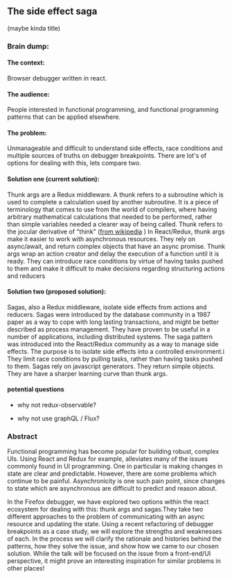 ## The side effect saga

(maybe kinda title)

### Brain dump:

#### The context:

Browser debugger written in react.

#### The audience:
People interested in functional programming, and functional programming patterns that can be applied
elsewhere.

#### The problem:

Unmanageable and difficult to understand side effects, race conditions and multiple sources of
truths on debugger breakpoints. There are lot's of options for dealing with this, lets compare two.

#### Solution one (current solution):

Thunk args are a Redux middleware. A thunk refers to a subroutine which is used to complete a calculation
used by another subroutine. It is a piece of terminology that comes to use from the world of compilers, where
having arbitrary mathematical calculations that needed to be performed, rather than simple variables
needed a clearer way of being called. Thunk refers to the jocular derivative of "think" ([from wikipedia](https://en.wikipedia.org/wiki/Thunk) )
In React/Redux, thunk args make it easier to work with asynchronous resources. They rely on async/await, and return complex objects that have an async promise. Thunk args wrap an action creator and delay the execution of a function until it is ready. They can introduce race conditions by virtue of
having tasks pushed to them and make it difficult to make decisions regarding structuring actions and reducers

#### Solution two (proposed solution):

Sagas, also a Redux middleware, isolate side effects from actions and reducers. Sagas were introduced by
the database community in a 1987 paper as a way to cope with long lasting transactions, and might be
better described as process management. They have proven to be useful in a number of applications,
including distributed systems. The saga pattern was introduced into the React/Redux community as a
way to manage side effects. The purpose is to isolate side effects into a controlled environment.i
They limit race conditions by pulling tasks, rather than having tasks pushed to them. Sagas rely on
javascript generators. They return simple objects. They are have a sharper learning curve than thunk args.

#### potential questions

- why not redux-observable?

- why not use graphQL / Flux?

### Abstract

Functional programming has become popular for building robust, complex UIs. Using React and
Redux for example, alleviates many of the issues commonly found in UI programming. One in
particular is making changes in state are clear and predictable. However, there are some
problems which continue to be painful. Asynchronicity is one such pain point, since
changes to state which are asynchronous are difficult to predict and reason about.

In the Firefox debugger, we have explored two options within the react ecosystem for dealing with this:
thunk args and sagas.They take two different approaches to the problem of communicating with an async resource and updating the state.
Using a recent refactoring of debugger breakpoints as a case study, we will explore the
strengths and weaknesses of each. In the process we will clarify the rationale and histories behind the
patterns, how they solve the issue, and show how we came to our chosen solution. While the talk will be
focused on the issue from a front-end/UI perspective, it might prove an interesting inspiration for
similar problems in other places!

